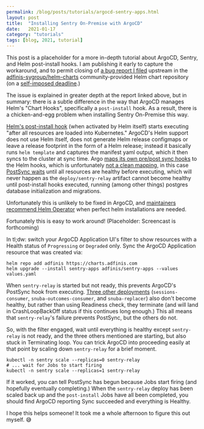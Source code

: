 ```yaml
---
permalink: /blog/posts/tutorials/argocd-sentry-apps.html
layout: post
title:  "Installing Sentry On-Premise with ArgoCD"
date:   2021-01-17
category: "tutorials"
tags: [blog, 2021, tutorial]
---
```


This post is a placeholder for a more in-depth tutorial about ArgoCD, Sentry, and Helm post-install hooks. I am publishing it early to capture the workaround, and to permit closing of [a bug report I filed][] upstream in the [adfinis-sygroup/helm-charts][] community-provided Helm chart repository (on a [self-imposed deadline][].)

The issue is explained in greater depth at the report linked above, but in summary: there is a subtle difference in the way that ArgoCD manages Helm's "Chart Hooks", specifically a `post-install` hook. As a result, there is a chicken-and-egg problem when installing Sentry On-Premise this way.

[Helm's post-install hook][] (when activated by Helm itself) starts executing "after all resources are loaded into Kubernetes." ArgoCD's Helm support does not use Helm itself, does not generate Helm release configmaps or leave a release footprint in the form of a Helm release; instead it basically runs `helm template` and captures the manifest yaml output, which it then syncs to the cluster at sync time. Argo [maps its own pre/post sync hooks][] to the Helm hooks, which is unfortunately [not a clean mapping][], in this case [PostSync waits][] until all resources are healthy before executing, which will never happen as the `deploy/sentry-relay` artifact cannot become healthy until post-install hooks executed, running (among other things) postgres database initialization and migrations.

Unfortunately this is unlikely to be fixed in ArgoCD, and [maintainers recommend Helm Operator][] when perfect helm installations are needed.

Fortunately this is easy to work around! (Placeholder: Screencast is forthcoming)

In tl;dw: switch your ArgoCD Application UI's filter to show resources with a Health status of `Progressing` or `Degraded` only. Sync the ArgoCD Application resource that was created via:

```
helm repo add adfinis https://charts.adfinis.com
helm upgrade --install sentry-apps adfinis/sentry-apps --values values.yaml
```

When `sentry-relay` is started but not ready, this prevents ArgoCD's PostSync hook from executing. [Three other deployments][] (`sessions-consumer`, `snuba-outcomes-consumer`, and `snuba-replacer`) also don't become healthy, but rather than using Readiness check, they terminate (and will land in CrashLoopBackOff status if this continues long enough.) This all means that `sentry-relay`'s failure prevents PostSync, but the others do not.

So, with the filter engaged, wait until everything is healthy except `sentry-relay` is not ready, and the three others mentioned are starting, but also stuck in Terminating loop. You can trick ArgoCD into proceeding easily at that point by scaling down `sentry-relay` for a brief moment.

```
kubectl -n sentry scale --replicas=0 sentry-relay
# ... wait for Jobs to start firing
kubectl -n sentry scale --replicas=1 sentry-relay
```

If it worked, you can tell PostSync has begun because Jobs start firing (and hopefully eventually completing.) When the `sentry-relay` deploy has been scaled back up and the `post-install` Jobs have all been completed, you should find ArgoCD reporting Sync succeeded and everything is Healthy.

I hope this helps someone! It took me a whole afternoon to figure this out myself. 😅

[a bug report I filed]: https://github.com/adfinis-sygroup/helm-charts/issues/143
[adfinis-sygroup/helm-charts]: https://github.com/adfinis-sygroup/helm-charts
[self-imposed deadline]: http://kb.commits.to/review-sentry-helm-on-argocd-blog-post
[Helm's post-install hook]: https://helm.sh/docs/topics/charts_hooks/#the-available-hooks
[maps its own pre/post sync hooks]: https://argoproj.github.io/argo-cd/user-guide/helm/#helm-hooks
[not a clean mapping]: https://github.com/argoproj/argo-cd/issues/355#issuecomment-482237019
[PostSync waits]: https://argoproj.github.io/argo-cd/user-guide/resource_hooks/#__code_0
[maintainers recommend Helm Operator]: https://github.com/argoproj/argo-cd/issues/4288#issuecomment-693701155
[Three other deployments]: https://github.com/adfinis-sygroup/helm-charts/issues/143#issuecomment-748361114

